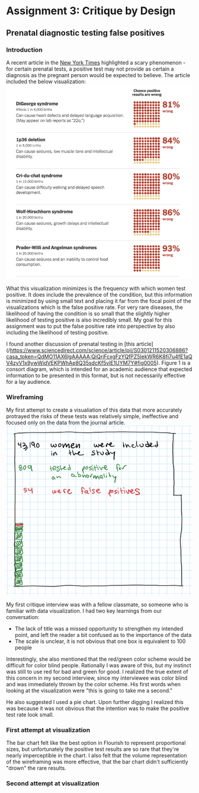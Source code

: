 # Assignment 3: Critique by Design
## Prenatal diagnostic testing false positives

### Introduction
A recent article in the [New York Times](/https://www.nytimes.com/2022/01/01/upshot/pregnancy-birth-genetic-testing.html) highlighted a scary phenomenon - for certain prenatal tests, a positive test may not provide as certain a diagnosis as the pregnant person would be expected to believe.  The article included the below visualization:
![New York Times visualization](NYT-falsepositives.png)

What this visualization minimizes is the frequency with which women test positive.  It does include the prevalence of the condition, but this information is minimized by using small text and placing it far from the focal point of the visualizations which is the false positive rate.  For very rare diseases, the likelihood of having the condition is so small
that the slightly higher likelihood of testing positive is also incredibly small.  My goal for this assignment was to put the false positive rate into perspective by also including the likelihood of testing positive.

I found another discussion of prenatal testing in [this article] (/https://www.sciencedirect.com/science/article/pii/S0301211520306886?casa_token=QdMO11AX6lgAAAAA:QiQrjFcxgFzYQfPZ5IekWR6K8fi7u4fE1aQV4zyV1x9ywWidVEKPWhAe8Q35sdcKf5vlE1UYM7Y#fig0005).  Figure 1 is a consort diagram, which is intended for an academic audience that expected information to be presented in this format, but is not necessarily effective for a lay audience.  


### Wireframing
My first attempt to create a visualiation of this data that more accurately protrayed the risks of these tests was relatively simple, ineffective and focused only on the data from the journal article.
![wireframe](wireframing.png)

My first critique interview was with a fellow classmate, so someone who is familiar with data visualization.  I had two key learnings from our conversation:
- The lack of title was a missed opportunity to strengthen my intended point, and left the reader a bit confused as to the importance of the data
- The scale is unclear, it is not obvious that one box is equivalent to 100 people

Interestingly, she also mentioned that the red/green color scheme would be difficult for color blind people.  Rationally I was aware of this, but my instinct was still to use red for bad and green for good.  I realized the true extent of this concern in my second interview, since my interviewee was color blind and was immediately thrown by the color scheme.  His first words when looking at the visualization were "this is going to take me a second."

He also suggested I used a pie chart.  Upon further digging I realized this was because it was not obvious that the intention was to make the positive test rate look small.

### First attempt at visualization
<div class="flourish-embed flourish-chart" data-src="visualisation/8624951"><script src="https://public.flourish.studio/resources/embed.js"></script></div>

The bar chart felt like the best option in Flourish to represent proportional sizes, but unfortunately the positive test results are so rare that they're nearly imperceptible in the chart.  I also felt that the volume representation of the wireframing was more effective, that the bar chart didn't sufficiently "drown" the rare results.

### Second attempt at visualization
<div class='tableauPlaceholder' id='viz1644279108130' style='position: relative'><object class='tableauViz'  style='display:none;'><param name='host_url' value='https%3A%2F%2Fpublic.tableau.com%2F' /> <param name='embed_code_version' value='3' /> <param name='site_root' value='' /><param name='name' value='Assignment3v2_16442791004310&#47;
  Sheet1' /><param name='tabs' value='no' /><param name='toolbar' value='yes' /><param name='animate_transition' value='yes' /><param name='display_static_image' value='yes' /><param name='display_spinner' value='yes' /><param name='display_overlay' value='yes' /><param name='display_count' value='yes' /><param name='language' value='en-US' /><param name='filter' value='publish=yes' /></object></div>                
  <script type='text/javascript'>                    
  var divElement = document.getElementById('viz1644279108130');
  var vizElement = divElement.getElementsByTagName('object')[0];
  vizElement.style.width='100%';
  vizElement.style.height=(divElement.offsetWidth*0.75)+'px';
  var scriptElement = document.createElement('script');
  scriptElement.src = 'https://public.tableau.com/javascripts/api/viz_v1.js';
  vizElement.parentNode.insertBefore(scriptElement, vizElement);
</script>


